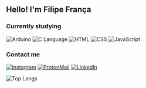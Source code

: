 ## Hello! I'm Filipe França

### Currently studying

![Arduino](https://img.shields.io/badge/Arduino_IDE-00979D?style=for-the-badge&logo=arduino&logoColor=white)
![C Language](https://img.shields.io/badge/C-00599C?style=for-the-badge&logo=c&logoColor=white)
![HTML](https://img.shields.io/badge/HTML5-E34F26?style=for-the-badge&logo=html5&logoColor=white)
![CSS](https://img.shields.io/badge/CSS3-1572B6?style=for-the-badge&logo=css3&logoColor=white)
![JavaScript](https://img.shields.io/badge/JavaScript-F7DF1E?style=for-the-badge&logo=javascript&logoColor=black)

### Contact me

[![Instagram](https://img.shields.io/badge/Instagram-E4405F?style=for-the-badge&logo=instagram&logoColor=white)](https://www.instagram.com/f.franca7/)
[![ProtonMail](https://img.shields.io/badge/ProtonMail-8B89CC?style=for-the-badge&logo=protonmail&logoColor=white)](mailto:luisfilipelima08@gmail.com)
[![LinkedIn](https://img.shields.io/badge/LinkedIn-0077B5?style=for-the-badge&logo=linkedin&logoColor=white)](https://www.linkedin.com/in/filipe-frança-a53196279/)

![Top Langs](https://github-readme-stats.vercel.app/api/top-langs/?username=olvrlucvs&hide_progress=true)
